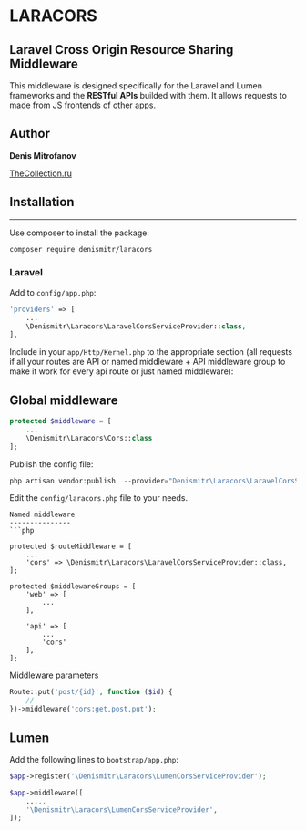 # __LARACORS__
## Laravel Cross Origin Resource Sharing Middleware
This middleware is designed specifically for the Laravel and Lumen frameworks and the __RESTful APIs__ builded with them.
It allows requests to made from JS frontends of other apps.

## Author
__Denis Mitrofanov__

[TheCollection.ru](https://thecollection.ru)

## Installation
--------

Use composer to install the package:

```bash
composer require denismitr/laracors
```

### Laravel

Add to ```config/app.php```:

```php
'providers' => [
    ...
    \Denismitr\Laracors\LaravelCorsServiceProvider::class,
],
```

Include in your `app/Http/Kernel.php` to the appropriate section
(all requests if all your routes are API or named middleware + API middleware group to make it work for every api route
or just named middleware):

Global middleware
-------
```php
protected $middleware = [
    ...
    \Denismitr\Laracors\Cors::class
];
```

Publish the config file:
```php
php artisan vendor:publish  --provider="Denismitr\Laracors\LaravelCorsServiceProvider"
```

Edit the ```config/laracors.php``` file to your needs.

```
Named middleware
---------------
```php

protected $routeMiddleware = [
    ...
    'cors' => \Denismitr\Laracors\LaravelCorsServiceProvider::class,
];

protected $middlewareGroups = [
    'web' => [
        ...
    ],

    'api' => [
        ...
        'cors'
    ],
];
```

Middleware parameters
```php
Route::put('post/{id}', function ($id) {
    //
})->middleware('cors:get,post,put');
```

## Lumen

Add the following lines to ```bootstrap/app.php```:

```php
$app->register('\Denismitr\Laracors\LumenCorsServiceProvider');
```

```php
$app->middleware([
    .....
    '\Denismitr\Laracors\LumenCorsServiceProvider',
]);
```
